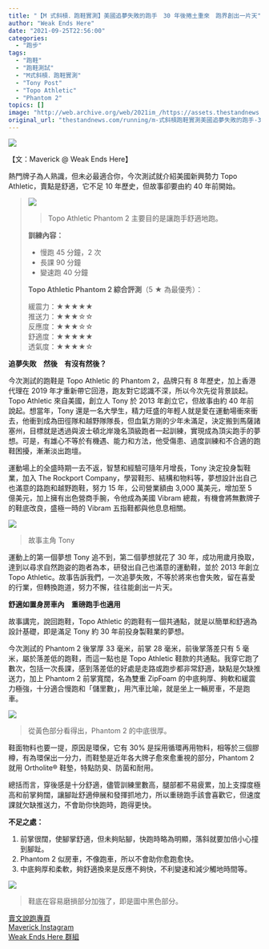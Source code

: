 ```yaml
---
title: "【M 式斜槓．跑鞋實測】美國追夢失敗的跑手　30 年後捲土重來　跑界創出一片天"
author: "Weak Ends Here"
date: "2021-09-25T22:56:00"
categories:
  - "跑步"
tags:
  - "跑鞋"
  - "跑鞋測試"
  - "M式斜槓．跑鞋實測"
  - "Tony Post"
  - "Topo Athletic"
  - "Phantom 2"
topics: []
image: "http://web.archive.org/web/2021im_/https://assets.thestandnews.com/media/photos/SHOE.png"
original_url: "thestandnews.com/running/m-式斜槓跑鞋實測美國追夢失敗的跑手-30-年後捲土重來-跑界創出一片天"
---
```

![](http://web.archive.org/web/2021im_/https://assets.thestandnews.com/media/photos/SHOE.png)

【文：Maverick @ Weak Ends Here】

熱門牌子為人熟識，但未必最適合你，今次測試就介紹美國新興勢力 Topo Athletic，賣點是舒適，它不足 10 年歷史，但故事卻要由約 40 年前開始。

> ![](http://web.archive.org/web/2021im_/https://assets.thestandnews.com/media/photos/3731042267193975976.jpg)
> > Topo Athletic Phantom 2 主要目的是讓跑手舒適地跑。
> 
> **訓練內容：**
> 
> *   慢跑 45 分鐘，2 次
> *   長課 90 分鐘
> *   變速跑 40 分鐘
> 
> **Topo Athletic Phantom 2 綜合評測**（5 ★ 為最優秀）：
> 
> 緩震力：★★★★★  
> 推送力：★★★☆☆  
> 反應度：★★★☆☆  
> 舒適度：★★★★★  
> 透氣度：★★★★☆

**追夢失敗　然後　有沒有然後？**

今次測試的跑鞋是 Topo Athletic 的 Phantom 2，品牌只有 8 年歷史，加上香港代理在 2019 年才重新帶它回港，跑友對它認識不深，所以今次先從背景談起。Topo Athletic 來自美國，創立人 Tony 於 2013 年創立它，但故事由約 40 年前說起。想當年，Tony 還是一名大學生，精力旺盛的年輕人就是愛在運動場衝來衝去，他衝到成為田徑隊和越野隊隊長，但血氣方剛的少年未滿足，決定搬到馬薩諸塞州，目標就是透過與波士頓北岸幾名頂級跑者一起訓練，實現成為頂尖跑手的夢想。可是，有雄心不等於有機遇、能力和方法，他受傷患、過度訓練和不合適的跑鞋困擾，漸漸淡出跑壇。

運動場上的全盛時期一去不返，智慧和經驗可隨年月增長，Tony 決定投身製鞋業，加入 The Rockport Company，學習鞋形、結構和物料等，夢想設計出自己也滿意的路跑和越野跑鞋，努力 15 年，公司營業額由 3,000 萬美元，增加至 5 億美元，加上擁有出色營商手腕，令他成為美國 Vibram 總裁，有機會將無數牌子的鞋底改良，盛極一時的 Vibram 五指鞋都與他息息相關。

![](http://web.archive.org/web/2021im_/https://assets.thestandnews.com/media/photos/8022894020113247332.jpg)
> 故事主角 Tony

運動上的第一個夢想 Tony 追不到，第二個夢想就花了 30 年，成功用歲月換取，達到以尋求自然跑姿的跑者為本，研發出自己也滿意的運動鞋，並於 2013 年創立 Topo Athletic。故事告訴我們，一次追夢失敗，不等於將來也會失敗，留在喜愛的行業，但轉換跑道，努力不懈，往往能創出一片天。

**舒適如置身房車內　重磅跑手也適用**

故事講完，說回跑鞋，Topo Athletic 的跑鞋有一個共通點，就是以簡單和舒適為設計基礎，即是滿足 Tony 約 30 年前投身製鞋業的夢想。

今次測試的 Phantom 2 後掌厚 33 毫米，前掌 28 毫米，前後掌落差只有 5 毫米，屬於落差低的跑鞋，而這一點也是 Topo Athletic 鞋款的共通點。我穿它跑了數次，包括一次長課，感到落差低的好處是走路或跑步都非常舒適，缺點是欠缺推送力，加上 Phantom 2 前掌寬闊，名為雙重 ZipFoam 的中底夠厚、夠軟和緩震力極強，十分適合慢跑和「儲里數」，用汽車比喻，就是坐上一輛房車，不是跑車。

![](http://web.archive.org/web/2021im_/https://assets.thestandnews.com/media/photos/242332439_988052208408577_1884825901614045591_n.jpg)
> 從黃色部分看得出，Phantom 2 的中底很厚。

鞋面物料也要一提，原因是環保，它有 30% 是採用循環再用物料，相等於三個膠樽，有為環保出一分力，而鞋墊是近年各大牌子愈來愈重視的部分，Phantom 2 就用 Ortholite® 鞋墊，特點防臭、防菌和耐用。

總括而言，穿後感是十分舒適，儘管訓練里數高，腿部都不易疲累，加上支撐度極高和前掌夠闊，讓腳趾舒適伸展和發揮抓地力，所以重磅跑手該會喜歡它，但速度課就欠缺推送力，不會助你快跑時，跑得更快。

**不足之處：**

1.  前掌很闊，使腳掌舒適，但未夠貼腳，快跑時略為明顯，落斜就要加倍小心撞到腳趾。
2.  Phantom 2 似房車，不像跑車，所以不會助你愈跑愈快。
3.  中底夠厚和柔軟，夠舒適換來是反應不夠快，不利變速和減少觸地時間等。

![](http://web.archive.org/web/2021im_/https://assets.thestandnews.com/media/photos/1380307194959191009.jpg)
> 鞋底在容易磨損部分加強了，即是圖中黑色部分。

[賣文說跑專頁](http://web.archive.org/web/20211229132439/https://www.facebook.com/1841803306084163/)  
[Maverick Instagram](http://web.archive.org/web/20211229132439/https://www.instagram.com/maverick_au/)  
[Weak Ends Here 群組](http://web.archive.org/web/20211229132439/https://www.facebook.com/groups/498772610150499/)